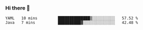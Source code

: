### Hi there 👋

<!--
**urzz/urzz** is a ✨ _special_ ✨ repository because its `README.md` (this file) appears on your GitHub profile.

Here are some ideas to get you started:

- 🔭 I’m currently working on ...
- 🌱 I’m currently learning ...
- 👯 I’m looking to collaborate on ...
- 🤔 I’m looking for help with ...
- 💬 Ask me about ...
- 📫 How to reach me: ...
- 😄 Pronouns: ...
- ⚡ Fun fact: ...
-->

<!--START_SECTION:waka-->
```text
YAML   10 mins         ██████████████▒░░░░░░░░░░   57.52 % 
Java   7 mins          ██████████▓░░░░░░░░░░░░░░   42.48 % 
```
<!--END_SECTION:waka-->
